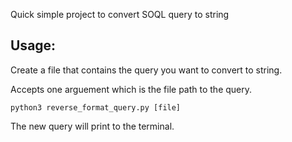 Quick simple project to convert SOQL query to string

Usage:
------

Create a file that contains the query you want to convert to string.

Accepts one arguement which is the file path to the query.

`python3 reverse_format_query.py [file]`


The new query will print to the terminal.
